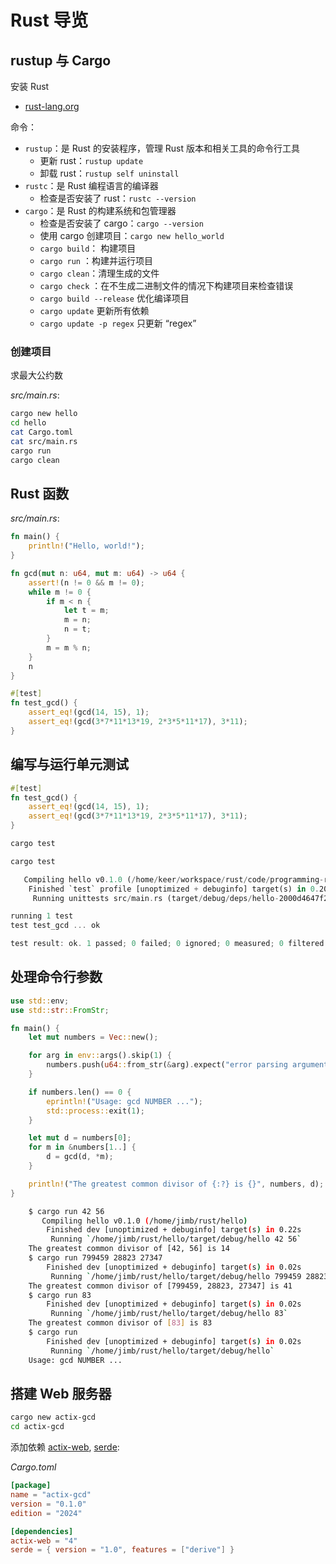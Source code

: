 # Rust 导览
## rustup 与 Cargo
安装 Rust

- [rust-lang.org](https://www.rust-lang.org/learn/get-started)

命令：

- `rustup`：是 Rust 的安装程序，管理 Rust 版本和相关工具的命令行工具
  - 更新 rust：`rustup update`
  - 卸载 rust：`rustup self uninstall`
- `rustc`：是 Rust 编程语言的编译器
  - 检查是否安装了 rust：`rustc --version`
- `cargo`：是 Rust 的构建系统和包管理器
  - 检查是否安装了 cargo：`cargo --version`
  - 使用 cargo 创建项目：`cargo new hello_world`
  - `cargo build`： 构建项目
  - `cargo run` ：构建并运行项目
  - `cargo clean`：清理生成的文件 
  - `cargo check` ：在不生成二进制文件的情况下构建项目来检查错误
  - `cargo build --release` 优化编译项目
  - `cargo update` 更新所有依赖
  - `cargo update -p regex` 只更新 “regex”

### 创建项目

求最大公约数


*src/main.rs*:

```sh
cargo new hello
cd hello
cat Cargo.toml
cat src/main.rs
cargo run
cargo clean
```
## Rust 函数
*src/main.rs*:

```rs
fn main() {
    println!("Hello, world!");
}

fn gcd(mut n: u64, mut m: u64) -> u64 {
    assert!(n != 0 && m != 0);
    while m != 0 {
        if m < n {
            let t = m;
            m = n;
            n = t;
        }
        m = m % n;
    }
    n
}

#[test]
fn test_gcd() {
    assert_eq!(gcd(14, 15), 1);
    assert_eq!(gcd(3*7*11*13*19, 2*3*5*11*17), 3*11);
}
```
## 编写与运行单元测试
```rs
#[test]
fn test_gcd() {
    assert_eq!(gcd(14, 15), 1);
    assert_eq!(gcd(3*7*11*13*19, 2*3*5*11*17), 3*11);
}
```
```sh
cargo test
```
```rs
cargo test

   Compiling hello v0.1.0 (/home/keer/workspace/rust/code/programming-rust/ch02/hello)
    Finished `test` profile [unoptimized + debuginfo] target(s) in 0.20s
     Running unittests src/main.rs (target/debug/deps/hello-2000d4647f273517)

running 1 test
test test_gcd ... ok

test result: ok. 1 passed; 0 failed; 0 ignored; 0 measured; 0 filtered out; finished in 0.00s
```



## 处理命令行参数
```rs
use std::env;
use std::str::FromStr;

fn main() {
    let mut numbers = Vec::new();

    for arg in env::args().skip(1) {
        numbers.push(u64::from_str(&arg).expect("error parsing argument"));
    }

    if numbers.len() == 0 {
        eprintln!("Usage: gcd NUMBER ...");
        std::process::exit(1);
    }

    let mut d = numbers[0];
    for m in &numbers[1..] {
        d = gcd(d, *m);
    }

    println!("The greatest common divisor of {:?} is {}", numbers, d);
}
```
```sh
    $ cargo run 42 56
       Compiling hello v0.1.0 (/home/jimb/rust/hello)
        Finished dev [unoptimized + debuginfo] target(s) in 0.22s
         Running `/home/jimb/rust/hello/target/debug/hello 42 56`
    The greatest common divisor of [42, 56] is 14
    $ cargo run 799459 28823 27347
        Finished dev [unoptimized + debuginfo] target(s) in 0.02s
         Running `/home/jimb/rust/hello/target/debug/hello 799459 28823 27347`
    The greatest common divisor of [799459, 28823, 27347] is 41
    $ cargo run 83
        Finished dev [unoptimized + debuginfo] target(s) in 0.02s
         Running `/home/jimb/rust/hello/target/debug/hello 83`
    The greatest common divisor of [83] is 83
    $ cargo run
        Finished dev [unoptimized + debuginfo] target(s) in 0.02s
         Running `/home/jimb/rust/hello/target/debug/hello`
    Usage: gcd NUMBER ...
```

## 搭建 Web 服务器
```sh
cargo new actix-gcd
cd actix-gcd
```
添加依赖 [actix-web](https://crates.io/crates/actix-web), [serde](https://crates.io/crates/serde):

*Cargo.toml*

```toml
[package]
name = "actix-gcd"
version = "0.1.0"
edition = "2024"

[dependencies]
actix-web = "4"
serde = { version = "1.0", features = ["derive"] }
```
